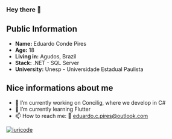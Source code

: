 ### Hey there 👋

## Public Information

* **Name:** Eduardo Conde Pires
* **Age:** 18
* **Living in:** Agudos, Brazil
* **Stack:** .NET - SQL Server
* **University:** Unesp - Universidade Estadual Paulista

## Nice informations about me

- 🔭 I’m currently working on Concilig, where we develop in C#
- 🌱 I’m currently learning Flutter
- 📫 How to reach me: 📧 eduardo.c.pires@outlook.com

[![iuricode](https://github-readme-stats.vercel.app/api/top-langs/?username=Edusu123&hide=html&layout=compact&theme=radical)](https://github.com/iuricode/)

<!--
**Edusu123/Edusu123** is a ✨ _special_ ✨ repository because its `README.md` (this file) appears on your GitHub profile.

Here are some ideas to get you started:

- 🔭 I’m currently working on ...
- 🌱 I’m currently learning ...
- 👯 I’m looking to collaborate on ...
- 🤔 I’m looking for help with ...
- 💬 Ask me about ...
- 📫 How to reach me: ...
- 😄 Pronouns: ...
- ⚡ Fun fact: ...
-->
